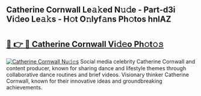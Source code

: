 ## Catherine Cornwall Le𝚊𝚔ed N𝚞𝚍e - Part-d3i Vi𝚍eo Le𝚊𝚔s - H𝚘t O𝚗lyf𝚊ns Ph𝚘tos hnlAZ

# <h2><a href="http://hf3rdu.feru.top/?c=Catherine+Cornwall">🔗 👉 🔴 Catherine Cornwall Vi𝚍𝚎o Ph𝚘t𝚘𝚜</a></h2>

[![Catherine Cornwall Nu𝚍𝚎s](https://i.imgur.com/0TWrTi3.gif)](http://hf3rdu.feru.top/?c=Catherine+Cornwall)
Social media celebrity Catherine Cornwall and content producer, known for sharing dance and lifestyle themes through collaborative dance routines and brief videos. Visionary thinker Catherine Cornwall, known for their innovative ideas and groundbreaking achievements. 
